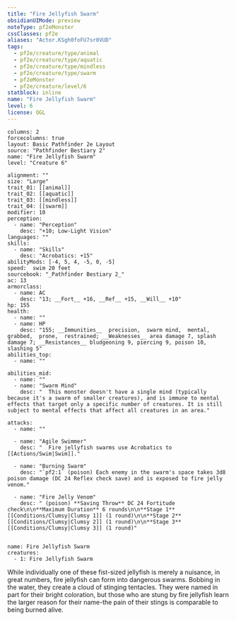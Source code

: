 ```yaml
---
title: "Fire Jellyfish Swarm"
obsidianUIMode: preview
noteType: pf2eMonster
cssClasses: pf2e
aliases: "Actor.KSgh0foFU7sr0VUD" 
tags:
  - pf2e/creature/type/animal
  - pf2e/creature/type/aquatic
  - pf2e/creature/type/mindless
  - pf2e/creature/type/swarm
  - pf2eMonster
  - pf2e/creature/level/6
statblock: inline
name: "Fire Jellyfish Swarm"
level: 6
license: OGL
---
```


```statblock
columns: 2
forcecolumns: true
layout: Basic Pathfinder 2e Layout
source: "Pathfinder Bestiary 2"
name: "Fire Jellyfish Swarm"
level: "Creature 6"

alignment: ""
size: "Large"
trait_01: [[animal]]
trait_02: [[aquatic]]
trait_03: [[mindless]]
trait_04: [[swarm]]
modifier: 10
perception:
  - name: "Perception"
    desc: "+10; Low-Light Vision"
languages: ""
skills:
  - name: "Skills"
    desc: "Acrobatics: +15"
abilityMods: [-4, 5, 4, -5, 0, -5]
speed:  swim 20 feet
sourcebook: "_Pathfinder Bestiary 2_"
ac: 13
armorclass:
  - name: AC
    desc: "13; __Fort__ +16, __Ref__ +15, __Will__ +10"
hp: 155
health:
  - name: ""
  - name: HP
    desc: "155; __Immunities__  precision,  swarm mind,  mental,  grabbed,  prone,  restrained; __Weaknesses__ area damage 7, splash damage 7; __Resistances__ bludgeoning 9, piercing 9, poison 10, slashing 5"
abilities_top:
  - name: ""

abilities_mid:
  - name: ""
  - name: "Swarm Mind"
    desc: "  This monster doesn't have a single mind (typically because it's a swarm of smaller creatures), and is immune to mental effects that target only a specific number of creatures. It is still subject to mental effects that affect all creatures in an area."

attacks:
  - name: ""

  - name: "Agile Swimmer"
    desc: "  Fire jellyfish swarms use Acrobatics to [[Actions/Swim|Swim]]."

  - name: "Burning Swarm"
    desc: "`pf2:1` (poison) Each enemy in the swarm's space takes 3d8 poison damage (DC 24 Reflex check save) and is exposed to fire jelly venom."

  - name: "Fire Jelly Venom"
    desc: " (poison) **Saving Throw** DC 24 Fortitude check\n\n**Maximum Duration** 6 rounds\n\n**Stage 1** [[Conditions/Clumsy|Clumsy 1]] (1 round)\n\n**Stage 2** [[Conditions/Clumsy|Clumsy 2]] (1 round)\n\n**Stage 3** [[Conditions/Clumsy|Clumsy 3]] (1 round)"
 
```

```encounter-table
name: Fire Jellyfish Swarm
creatures:
  - 1: Fire Jellyfish Swarm
```



While individually one of these fist-sized jellyfish is merely a nuisance, in great numbers, fire jellyfish can form into dangerous swarms. Bobbing in the water, they create a cloud of stinging tentacles. They were named in part for their bright coloration, but those who are stung by fire jellyfish learn the larger reason for their name-the pain of their stings is comparable to being burned alive.
